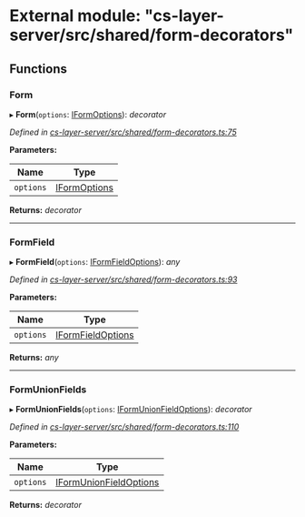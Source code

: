 # External module: "cs-layer-server/src/shared/form-decorators"

## Functions

###  Form

▸ **Form**(`options`: [IFormOptions](../interfaces/_cs_layer_server_src_shared_form_decorators_.iformoptions.md)): *decorator*

*Defined in [cs-layer-server/src/shared/form-decorators.ts:75](https://github.com/RichardHovenkamp/csnext/blob/eefa977/packages/cs-layer-server/src/shared/form-decorators.ts#L75)*

**Parameters:**

Name | Type |
------ | ------ |
`options` | [IFormOptions](../interfaces/_cs_layer_server_src_shared_form_decorators_.iformoptions.md) |

**Returns:** *decorator*

___

###  FormField

▸ **FormField**(`options`: [IFormFieldOptions](../interfaces/_cs_layer_server_src_shared_form_decorators_.iformfieldoptions.md)): *any*

*Defined in [cs-layer-server/src/shared/form-decorators.ts:93](https://github.com/RichardHovenkamp/csnext/blob/eefa977/packages/cs-layer-server/src/shared/form-decorators.ts#L93)*

**Parameters:**

Name | Type |
------ | ------ |
`options` | [IFormFieldOptions](../interfaces/_cs_layer_server_src_shared_form_decorators_.iformfieldoptions.md) |

**Returns:** *any*

___

###  FormUnionFields

▸ **FormUnionFields**(`options`: [IFormUnionFieldOptions](../interfaces/_cs_layer_server_src_shared_form_decorators_.iformunionfieldoptions.md)): *decorator*

*Defined in [cs-layer-server/src/shared/form-decorators.ts:110](https://github.com/RichardHovenkamp/csnext/blob/eefa977/packages/cs-layer-server/src/shared/form-decorators.ts#L110)*

**Parameters:**

Name | Type |
------ | ------ |
`options` | [IFormUnionFieldOptions](../interfaces/_cs_layer_server_src_shared_form_decorators_.iformunionfieldoptions.md) |

**Returns:** *decorator*

